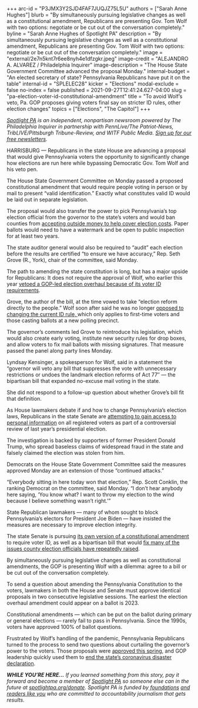 +++
arc-id = "P3JMX3Y2SJD4FAF7JUQJZ75L5U"
authors = ["Sarah Anne Hughes"]
blurb = "By simultaneously pursuing legislative changes as well as a constitutional amendment, Republicans are presenting Gov. Tom Wolf with two options: negotiate or be cut out of the conversation completely."
byline = "Sarah Anne Hughes of Spotlight PA"
description = "By simultaneously pursuing legislative changes as well as a constitutional amendment, Republicans are presenting Gov. Tom Wolf with two options: negotiate or be cut out of the conversation completely."
image = "external/2e7n5knt7r6ee8nyh4e1dfzgkr.jpeg"
image-credit = "ALEJANDRO A. ALVAREZ / Philadelphia Inquirer"
image-description = "The House State Government Committee advanced the proposal Monday."
internal-budget = "An elected secretary of state? Pennsylvania Republicans have put it on the table"
internal-id = "SPLELEC28"
kicker = "Elections"
modal-exclude = false
no-index = false
published = 2021-09-27T12:41:24.627-04:00
slug = "pa-election-voter-id-constitutional-amendment"
title = "To avoid Wolf’s veto, Pa. GOP proposes giving voters final say on stricter ID rules, other election changes"
topics = ["Elections", "The Capitol"]
+++

<a href="https://www.spotlightpa.org/"><i>Spotlight PA</i></a><i> is an independent, nonpartisan newsroom powered by The Philadelphia Inquirer in partnership with PennLive/The Patriot-News, TribLIVE/Pittsburgh Tribune-Review, and WITF Public Media. </i><a href="https://www.spotlightpa.org/newsletters"><i>Sign up for our free newsletters</i></a><i>.</i>

HARRISBURG — Republicans in the state House are advancing a proposal that would give Pennsylvania voters the opportunity to significantly change how elections are run here while bypassing Democratic Gov. Tom Wolf and his veto pen.

The House State Government Committee on Monday passed a proposed constitutional amendment that would require people voting in person or by mail to present “valid identification.” Exactly what constitutes valid ID would be laid out in separate legislation.

The proposal would also transfer the power to pick Pennsylvania’s top election official from the governor to the state’s voters and would ban counties from <a href="https://www.spotlightpa.org/news/2021/05/pa-2020-election-zuckerberg-grants-gop-outcry/" target="_blank">accepting outside money to help cover election costs</a>. Paper ballots would need to have a watermark and be open to public inspection for at least two years.

<script src="https://www.spotlightpa.org/embed.js" async></script><div data-spl-embed-version="1" data-spl-src="https://www.spotlightpa.org/embeds/newsletter/"></div>

The state auditor general would also be required to “audit” each election before the results are certified “to ensure we have accuracy,” Rep. Seth Grove (R., York), chair of the committee, said Monday.

The path to amending the state constitution is long, but has a major upside for Republicans: It does not require the approval of Wolf, who earlier this year <a href="https://www.spotlightpa.org/news/2021/06/pa-election-overhaul-voter-id-wolf-veto/" target="_blank">vetoed a GOP-led election overhaul because of its voter ID requirements</a>.

Grove, the author of the bill, at the time vowed to take “election reform directly to the people.” Wolf soon after said he was no longer <a href="https://www.inquirer.com/politics/election/pennsylvania-voter-id-tom-wolf-interview-20210720.html" target="_blank">opposed to changing the current ID rule, </a>which only applies to first-time voters and those casting ballots at a new polling precinct.

The governor’s comments led Grove to reintroduce his legislation, which would also create early voting, institute new security rules for drop boxes, and allow voters to fix mail ballots with missing signatures. That measure passed the panel along party lines Monday.

Lyndsay Kensinger, a spokesperson for Wolf, said in a statement the “governor will veto any bill that suppresses the vote with unnecessary restrictions or undoes the landmark election reforms of Act 77″ — the bipartisan bill that expanded no-excuse mail voting in the state.

She did not respond to a follow-up question about whether Grove’s bill fit that definition.

As House lawmakers debate if and how to change Pennsylvania’s election laws, Republicans in the state Senate are <a href="https://www.spotlightpa.org/news/2021/09/pa-election-audit-subpoena-shapiro-lawsuit/" target="_blank">attempting to gain access to personal information</a> on all registered voters as part of a controversial review of last year’s presidential election.

The investigation is backed by supporters of former President Donald Trump, who spread baseless claims of widespread fraud in the state and falsely claimed the election was stolen from him.

Democrats on the House State Government Committee said the measures approved Monday are an extension of those “continued attacks.”

“Everybody sitting in here today won that election,” Rep. Scott Conklin, the ranking Democrat on the committee, said Monday. “I don’t hear anybody here saying, ‘You know what? I want to throw my election to the wind because I believe something wasn’t right.’”

State Republican lawmakers — many of whom sought to block Pennsylvania’s electors for President Joe Biden — have insisted the measures are necessary to improve election integrity.

The state Senate is pursuing <a href="https://www.legis.state.pa.us/cfdocs/billinfo/BillInfo.cfm?syear=2021&sind=0&body=S&type=B&bn=735" target="_blank">its own version of a constitutional amendment</a> to require voter ID, as well as a bipartisan bill that would <a href="https://www.penncapital-star.com/government-politics/pa-county-officials-say-bipartisan-election-reform-bill-is-a-step-toward-badly-needed-relief/" target="_blank">fix many of the issues county election officials have repeatedly raised</a>.

<script src="https://www.spotlightpa.org/embed.js" async></script><div data-spl-embed-version="1" data-spl-src="https://www.spotlightpa.org/embeds/donate/?teaser_text=If%20you%20learned%20something%20from%20this%20report%2C%20pay%20it%20forward%20and%20become%20a%20member%20of%20Spotlight%20PA%20so%20someone%20else%20can%20in%20the%20future."></div>

By simultaneously pursuing legislative changes as well as constitutional amendments, the GOP is presenting Wolf with a dilemma: agree to a bill or be cut out of the conversation completely.

To send a question about amending the Pennsylvania Constitution to the voters, lawmakers in both the House and Senate must approve identical proposals in two consecutive legislative sessions. The earliest the election overhaul amendment could appear on a ballot is 2023.

Constitutional amendments — which can be put on the ballot during primary or general elections — rarely fail to pass in Pennsylvania. Since the 1990s, voters have approved 100% of ballot questions.

Frustrated by Wolf’s handling of the pandemic, Pennsylvania Republicans turned to the process to send two questions about curtailing the governor’s power to the voters. Those proposals were <a href="https://www.spotlightpa.org/news/2021/05/pa-primary-2021-ballot-question-disaster-declaration-results/" target="_blank">approved this spring</a>, and GOP leadership quickly used them to <a href="https://www.spotlightpa.org/news/2021/06/pa-coronavirus-disaster-declaration-terminated-legislature/" target="_blank">end the state’s coronavirus disaster declaration</a>.

<i><b>WHILE YOU’RE HERE...</b></i><i> If you learned something from this story, pay it forward and become a member of </i><a href="https://www.spotlightpa.org/"><i>Spotlight PA</i></a><i> so someone else can in the future at </i><a href="https://www.spotlightpa.org/donate"><i>spotlightpa.org/donate</i></a><i>. Spotlight PA is funded by</i><a href="https://www.spotlightpa.org/support"><i> foundations</i></a><i> </i><a href="https://www.spotlightpa.org/support"><i>and readers like you</i></a><i> who are committed to accountability journalism that gets results.</i>
